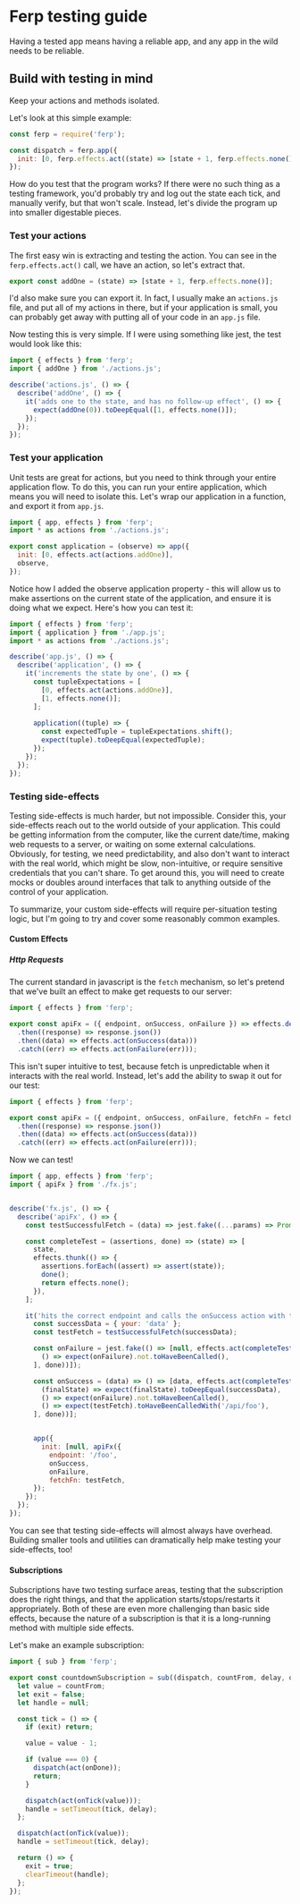 # Ferp testing guide

Having a tested app means having a reliable app, and any app in the wild needs to be reliable.

## Build with testing in mind

Keep your actions and methods isolated.


Let's look at this simple example:

```javascript
const ferp = require('ferp');

const dispatch = ferp.app({
  init: [0, ferp.effects.act((state) => [state + 1, ferp.effects.none()])],
});
```

How do you test that the program works?
If there were no such thing as a testing framework, you'd probably try and log out the state each tick, and manually verify, but that won't scale.
Instead, let's divide the program up into smaller digestable pieces.

### Test your actions

The first easy win is extracting and testing the action.
You can see in the `ferp.effects.act()` call, we have an action, so let's extract that.

```javascript
export const addOne = (state) => [state + 1, ferp.effects.none()];
```

I'd also make sure you can export it.
In fact, I usually make an `actions.js` file, and put all of my actions in there, but if your application is small, you can probably get away with putting all of your code in an `app.js` file.

Now testing this is very simple.
If I were using something like jest, the test would look like this:

```javascript
import { effects } from 'ferp';
import { addOne } from './actions.js';

describe('actions.js', () => {
  describe('addOne', () => {
    it('adds one to the state, and has no follow-up effect', () => {
      expect(addOne(0)).toDeepEqual([1, effects.none()]);
    });
  });
});
```

### Test your application

Unit tests are great for actions, but you need to think through your entire application flow.
To do this, you can run your entire application, which means you will need to isolate this.
Let's wrap our application in a function, and export it from `app.js`.

```javascript
import { app, effects } from 'ferp';
import * as actions from './actions.js';

export const application = (observe) => app({
  init: [0, effects.act(actions.addOne)],
  observe,
});
```

Notice how I added the observe application property - this will allow us to make assertions on the current state of the application, and ensure it is doing what we expect.
Here's how you can test it:

```javascript
import { effects } from 'ferp';
import { application } from './app.js';
import * as actions from './actions.js';

describe('app.js', () => {
  describe('application', () => {
    it('increments the state by one', () => {
      const tupleExpectations = [
        [0, effects.act(actions.addOne)],
        [1, effects.none()];
      ];
      
      application((tuple) => {
        const expectedTuple = tupleExpectations.shift();
        expect(tuple).toDeepEqual(expectedTuple);
      });
    });
  });
});
```

### Testing side-effects

Testing side-effects is much harder, but not impossible.
Consider this, your side-effects reach out to the world outside of your application.
This could be getting information from the computer, like the current date/time, making web requests to a server, or waiting on some external calculations.
Obviously, for testing, we need predictability, and also don't want to interact with the real world, which might be slow, non-intuitive, or require sensitive credentials that you can't share.
To get around this, you will need to create mocks or doubles around interfaces that talk to anything outside of the control of your application.

To summarize, your custom side-effects will require per-situation testing logic, but I'm going to try and cover some reasonably common examples.

#### Custom Effects

##### Http Requests

The current standard in javascript is the `fetch` mechanism, so let's pretend that we've built an effect to make get requests to our server:

```javascript
import { effects } from 'ferp';

export const apiFx = ({ endpoint, onSuccess, onFailure }) => effects.defer(() => fetch(`/api${endpoint}`)
  .then((response) => response.json())
  .then((data) => effects.act(onSuccess(data)))
  .catch((err) => effects.act(onFailure(err)));
```

This isn't super intuitive to test, because fetch is unpredictable when it interacts with the real world.
Instead, let's add the ability to swap it out for our test:

```javascript
import { effects } from 'ferp';

export const apiFx = ({ endpoint, onSuccess, onFailure, fetchFn = fetch }) => effects.defer(() => fetchFn(`/api${endpoint}`)
  .then((response) => response.json())
  .then((data) => effects.act(onSuccess(data)))
  .catch((err) => effects.act(onFailure(err)));
```

Now we can test!

```javascript
import { app, effects } from 'ferp';
import { apiFx } from './fx.js';


describe('fx.js', () => {
  describe('apiFx', () => {
    const testSuccessfulFetch = (data) => jest.fake((...params) => Promise.resolve({ json: () => successData }));

    const completeTest = (assertions, done) => (state) => [
      state,
      effects.thunk(() => {
        assertions.forEach((assert) => assert(state));
        done();
        return effects.none();
      }),
    ];

    it('hits the correct endpoint and calls the onSuccess action with the json data result', (done) => {
      const successData = { your: 'data' };
      const testFetch = testSuccessfulFetch(successData);

      const onFailure = jest.fake(() => [null, effects.act(completeTest([
        () => expect(onFailure).not.toHaveBeenCalled(),
      ], done))]);

      const onSuccess = (data) => () => [data, effects.act(completeTest([
        (finalState) => expect(finalState).toDeepEqual(successData),
        () => expect(onFailure).not.toHaveBeenCalled(),
        () => expect(testFetch).toHaveBeenCalledWith('/api/foo'),
      ], done))];


      app({
        init: [null, apiFx({
          endpoint: '/foo',
          onSuccess,
          onFailure,
          fetchFn: testFetch,
      });
    });
  });
});
```

You can see that testing side-effects will almost always have overhead.
Building smaller tools and utilities can dramatically help make testing your side-effects, too!

#### Subscriptions

Subscriptions have two testing surface areas, testing that the subscription does the right things, and that the application starts/stops/restarts it appropriately.
Both of these are even more challenging than basic side effects, because the nature of a subscription is that it is a long-running method with multiple side effects.

Let's make an example subscription:

```javascript
import { sub } from 'ferp';

export const countdownSubscription = sub((dispatch, countFrom, delay, onTick, onDone) => {
  let value = countFrom;
  let exit = false;
  let handle = null;

  const tick = () => {
    if (exit) return;

    value = value - 1;

    if (value === 0) {
      dispatch(act(onDone));
      return;
    }

    dispatch(act(onTick(value)));
    handle = setTimeout(tick, delay);
  };

  dispatch(act(onTick(value));
  handle = setTimeout(tick, delay);

  return () => {
    exit = true;
    clearTimeout(handle);
  };
});
```
